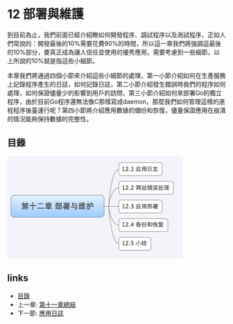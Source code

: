# 12 部署與維護
到目前為止，我們前面已經介紹瞭如何開發程序、調試程序以及測試程序，正如人們常說的：開發最後的10%需要花費90%的時間，所以這一章我們將強調這最後的10%部分，要真正成為讓人信任並使用的優秀應用，需要考慮到一些細節，以上所說的10%就是指這些小細節。

本章我們將通過四個小節來介紹這些小細節的處理，第一小節介紹如何在生產服務上記錄程序產生的日誌，如何記錄日誌，第二小節介紹發生錯誤時我們的程序如何處理，如何保證儘量少的影響到用戶的訪問，第三小節介紹如何來部署Go的獨立程序，由於目前Go程序還無法像C那樣寫成daemon，那麼我們如何管理這樣的進程程序後臺運行呢？第四小節將介紹應用數據的備份和恢復，儘量保證應用在崩潰的情況能夠保持數據的完整性。
## 目錄
 ![](images/navi12.png?raw=true)

## links
   * [目錄](<preface.md>)
   * 上一章: [第十一章總結](<11.4.md>)
   * 下一節: [應用日誌](<12.1.md>)
